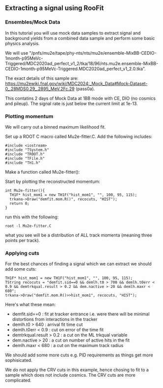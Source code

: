 ## Extracting a signal using RooFit

### Ensembles/Mock Data

In this tutorial you will use mock data samples to extract signal and background yields from a combined data sample and perform some basic physics analysis.

We will use "/pnfs/mu2e/tape/phy-nts/nts/mu2e/ensemble-MixBB-CEDIO-1month-p95MeVc-Triggered/MDC2020ad_perfect_v1_2/tka/18/96/nts.mu2e.ensemble-MixBB-CEDIO-1month-p95MeVc-Triggered.MDC2020ad_perfect_v1_2.0.tka".

The exact details of this sample are: https://mu2ewiki.fnal.gov/wiki/MDC2024:_Mock_Data#Mock-Dataset-0_.28MDS0.29_.2895_MeV.2Fc.29 (pass0a). 

This contatins 2 days of Mock Data at 1BB mode with CE, DIO (no cosmics and pileup). The signal rate is just below the current limit at 1e-13.

### Plotting momentum

We will carry out a binned maximum likelihood fit.

Set up a ROOT C macro called Mu2e-fitter.C. Add the following includes:

```
#include <iostream>
#include "TSystem.h"
#include "TROOT.h"
#include "TFile.h"
#include "TH1.h"
```
Make a function called Mu2e-fitter():

Start by plotting the reconstructed momentum:
```
int Mu2e-fitter(){
  TH1F* hist_mom1 = new TH1F("hist_mom1", "", 100, 95, 115);
  trkana->Draw("demfit.mom.R()", recocuts, "HIST");
  return 0;
}
```

run this with the following:

```
root -l Mu2e-fitter.C
```

what you see will be a distribution of ALL track momenta (meaning three points per track).
  

### Applying cuts

For the best chances of finding a signal which we can extract we should add some cuts:

```
TH1F* hist_mom1 = new TH1F("hist_mom1", "", 100, 95, 115);
TString recocuts = "demfit.sid==0 && demlh.t0 > 700 && demlh.t0err < 0.9 && demtrkqual.result > 0.2 && dem.nactive > 20 && demlh.maxr < 680";
trkana->Draw("demfit.mom.R()>>hist_mom1", recocuts, "HIST");
```

Here's what these mean:

* demfit.sid==0 : fit at tracker entrance i.e. were there will be minimal distortions from interactions in the tracker
* demlh.t0 > 640 : arrival fit time cut
* demlh.t0err < 0.9 : cut on error of the time fit
* demtrkqual.result > 0.2 : a cut on the ML trkqual variable
* dem.nactive > 20 : a cut on number of active hits in the fit
* demlh.maxr < 680 : a cut on the maximum track radius

We should add some more cuts e.g. PID requirements as things get more sophisicated.

We do not apply the CRV cuts in this example, hence chosing to fit to a sample which does not include cosmics. The CRV cuts are more complicated.
